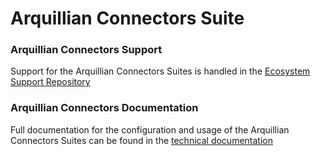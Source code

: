 # Arquillian Connectors Suite

### Arquillian Connectors Support
Support for the Arquillian Connectors Suites is handled in the [Ecosystem Support Repository](https://github.com/payara/ecosystem-support)

### Arquillian Connectors Documentation
Full documentation for the  configuration and usage of the Arquillian Connectors Suites can be found in the [technical documentation](https://docs.payara.fish/community/docs/Technical%20Documentation/Ecosystem/Connector%20Suites/Arquillian%20Containers/Overview.html)